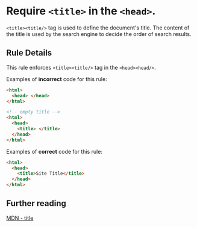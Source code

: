 # Require `<title>` in the `<head>`.

`<title><title/>` tag is used to define the document's title.
The content of the title is used by the search engine to decide the order of search results.

## Rule Details

This rule enforces `<title><title/>` tag in the `<head><head/>`.

Examples of **incorrect** code for this rule:

```html
<html>
  <head> </head>
</html>

<!-- empty title -->
<html>
  <head>
    <title> </title>
  </head>
</html>
```

Examples of **correct** code for this rule:

```html
<html>
  <head>
    <title>Site Title</title>
  </head>
</html>
```

## Further reading

[MDN - title](https://developer.mozilla.org/en-US/docs/Web/HTML/Element/title)
